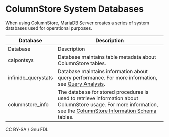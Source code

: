 # ColumnStore System Databases

When using ColumnStore, MariaDB Server creates a series of system databases used for operational purposes.

| Database             | Description                                                                                                                                                                                                                  |
| -------------------- | ---------------------------------------------------------------------------------------------------------------------------------------------------------------------------------------------------------------------------- |
| Database             | Description                                                                                                                                                                                                                  |
| calpontsys           | Database maintains table metadata about ColumnStore tables.                                                                                                                                                                  |
| infinidb\_querystats | Database maintains information about query performance. For more information, see [Query Analysis](../high-availability/analyzing-queries-in-columnstore.md).                                                                |
| columnstore\_info    | The database for stored procedures is used to retrieve information about ColumnStore usage. For more information, see the [ColumnStore Information Schema](../sql-commands/columnstore-information-schema-tables.md) tables. |

CC BY-SA / Gnu FDL
